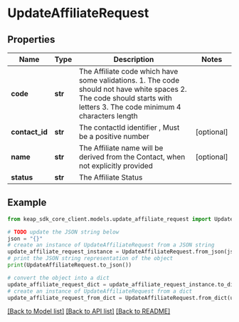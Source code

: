 # UpdateAffiliateRequest


## Properties

Name | Type | Description | Notes
------------ | ------------- | ------------- | -------------
**code** | **str** | The Affiliate code which have some validations. 1. The code should not have white spaces 2. The code should starts with letters 3. The code minimum 4 characters length | 
**contact_id** | **str** | The contactId identifier , Must be a positive number | [optional] 
**name** | **str** | The Affiliate name will be derived from the Contact, when not explicitly provided | [optional] 
**status** | **str** | The Affiliate Status | 

## Example

```python
from keap_sdk_core_client.models.update_affiliate_request import UpdateAffiliateRequest

# TODO update the JSON string below
json = "{}"
# create an instance of UpdateAffiliateRequest from a JSON string
update_affiliate_request_instance = UpdateAffiliateRequest.from_json(json)
# print the JSON string representation of the object
print(UpdateAffiliateRequest.to_json())

# convert the object into a dict
update_affiliate_request_dict = update_affiliate_request_instance.to_dict()
# create an instance of UpdateAffiliateRequest from a dict
update_affiliate_request_from_dict = UpdateAffiliateRequest.from_dict(update_affiliate_request_dict)
```
[[Back to Model list]](../README.md#documentation-for-models) [[Back to API list]](../README.md#documentation-for-api-endpoints) [[Back to README]](../README.md)


